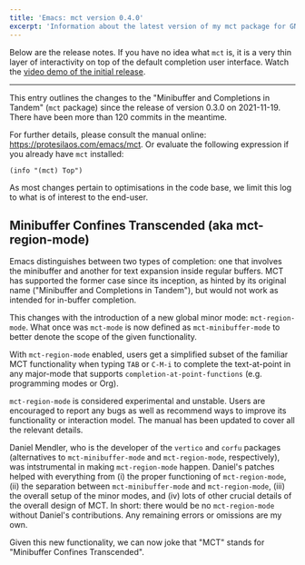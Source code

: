 ```yaml
---
title: 'Emacs: mct version 0.4.0'
excerpt: 'Information about the latest version of my mct package for GNU Emacs.'
---
```


Below are the release notes.  If you have no idea what `mct` is, it is a
very thin layer of interactivity on top of the default completion user
interface.  Watch the [video demo of the initial
release](https://protesilaos.com/codelog/2021-10-22-emacs-mct-demo/).

* * *

This entry outlines the changes to the "Minibuffer and Completions in
Tandem" (`mct` package) since the release of version 0.3.0 on
2021-11-19.  There have been more than 120 commits in the meantime.

For further details, please consult the manual online:
<https://protesilaos.com/emacs/mct>.  Or evaluate the following
expression if you already have `mct` installed:

    (info "(mct) Top")

As most changes pertain to optimisations in the code base, we limit this
log to what is of interest to the end-user.


## Minibuffer Confines Transcended (aka mct-region-mode)

Emacs distinguishes between two types of completion: one that involves
the minibuffer and another for text expansion inside regular buffers.
MCT has supported the former case since its inception, as hinted by its
original name ("Minibuffer and Completions in Tandem"), but would not
work as intended for in-buffer completion.

This changes with the introduction of a new global minor mode:
`mct-region-mode`.  What once was `mct-mode` is now defined as
`mct-minibuffer-mode` to better denote the scope of the given
functionality.

With `mct-region-mode` enabled, users get a simplified subset of the
familiar MCT functionality when typing `TAB` or `C-M-i` to complete the
text-at-point in any major-mode that supports
`completion-at-point-functions` (e.g. programming modes or Org).

`mct-region-mode` is considered experimental and unstable.  Users are
encouraged to report any bugs as well as recommend ways to improve its
functionality or interaction model.  The manual has been updated to
cover all the relevant details.

Daniel Mendler, who is the developer of the `vertico` and `corfu` packages
(alternatives to `mct-minibuffer-mode` and `mct-region-mode`, respectively),
was intstrumental in making `mct-region-mode` happen.  Daniel's patches
helped with everything from (i) the proper functioning of
`mct-region-mode`, (ii) the separation between `mct-minibuffer-mode` and
`mct-region-mode`, (iii) the overall setup of the minor modes, and (iv)
lots of other crucial details of the overall design of MCT.  In short:
there would be no `mct-region-mode` without Daniel's contributions.  Any
remaining errors or omissions are my own.

Given this new functionality, we can now joke that "MCT" stands for
"Minibuffer Confines Transcended".
